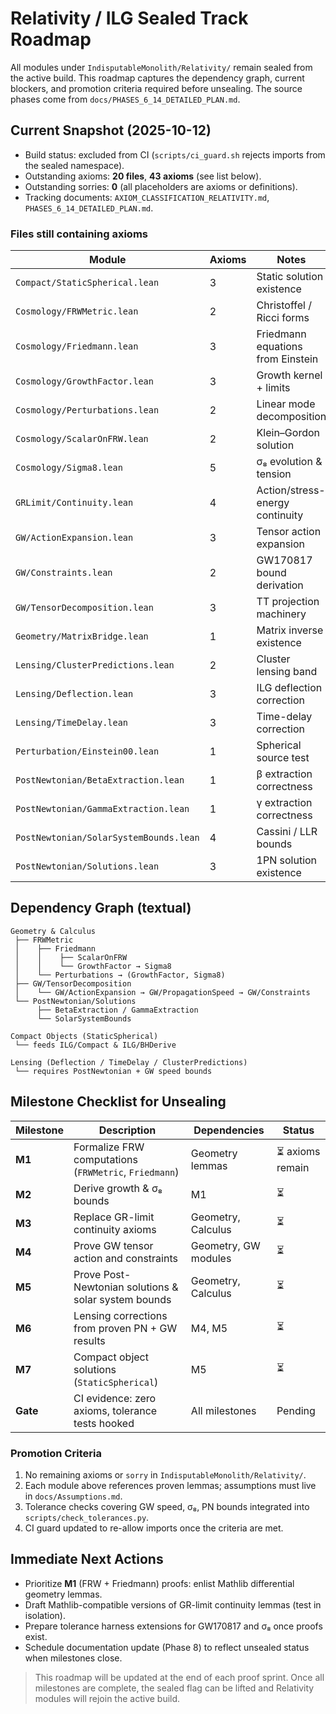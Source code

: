 # Relativity / ILG Sealed Track Roadmap

All modules under `IndisputableMonolith/Relativity/` remain sealed from the active build.
This roadmap captures the dependency graph, current blockers, and promotion criteria
required before unsealing. The source phases come from `docs/PHASES_6_14_DETAILED_PLAN.md`.

## Current Snapshot (2025-10-12)

- Build status: excluded from CI (`scripts/ci_guard.sh` rejects imports from the sealed namespace).
- Outstanding axioms: **20 files**, **43 axioms** (see list below).
- Outstanding sorries: **0** (all placeholders are axioms or definitions).
- Tracking documents: `AXIOM_CLASSIFICATION_RELATIVITY.md`, `PHASES_6_14_DETAILED_PLAN.md`.

### Files still containing axioms

| Module | Axioms | Notes |
| --- | --- | --- |
| `Compact/StaticSpherical.lean` | 3 | Static solution existence |
| `Cosmology/FRWMetric.lean` | 2 | Christoffel / Ricci forms |
| `Cosmology/Friedmann.lean` | 3 | Friedmann equations from Einstein |
| `Cosmology/GrowthFactor.lean` | 3 | Growth kernel + limits |
| `Cosmology/Perturbations.lean` | 2 | Linear mode decomposition |
| `Cosmology/ScalarOnFRW.lean` | 2 | Klein–Gordon solution |
| `Cosmology/Sigma8.lean` | 5 | σ₈ evolution & tension |
| `GRLimit/Continuity.lean` | 4 | Action/stress-energy continuity |
| `GW/ActionExpansion.lean` | 3 | Tensor action expansion |
| `GW/Constraints.lean` | 2 | GW170817 bound derivation |
| `GW/TensorDecomposition.lean` | 3 | TT projection machinery |
| `Geometry/MatrixBridge.lean` | 1 | Matrix inverse existence |
| `Lensing/ClusterPredictions.lean` | 2 | Cluster lensing band |
| `Lensing/Deflection.lean` | 3 | ILG deflection correction |
| `Lensing/TimeDelay.lean` | 3 | Time-delay correction |
| `Perturbation/Einstein00.lean` | 1 | Spherical source test |
| `PostNewtonian/BetaExtraction.lean` | 1 | β extraction correctness |
| `PostNewtonian/GammaExtraction.lean` | 1 | γ extraction correctness |
| `PostNewtonian/SolarSystemBounds.lean` | 4 | Cassini / LLR bounds |
| `PostNewtonian/Solutions.lean` | 3 | 1PN solution existence |

## Dependency Graph (textual)

```
Geometry & Calculus
 ├── FRWMetric
 │    ├── Friedmann
 │    │    ├── ScalarOnFRW
 │    │    └── GrowthFactor → Sigma8
 │    └── Perturbations → (GrowthFactor, Sigma8)
 ├── GW/TensorDecomposition
 │    └── GW/ActionExpansion → GW/PropagationSpeed → GW/Constraints
 └── PostNewtonian/Solutions
      ├── BetaExtraction / GammaExtraction
      └── SolarSystemBounds

Compact Objects (StaticSpherical)
 └── feeds ILG/Compact & ILG/BHDerive

Lensing (Deflection / TimeDelay / ClusterPredictions)
 └── requires PostNewtonian + GW speed bounds
```

## Milestone Checklist for Unsealing

| Milestone | Description | Dependencies | Status |
| --- | --- | --- | --- |
| **M1** | Formalize FRW computations (`FRWMetric`, `Friedmann`) | Geometry lemmas | ⏳ axioms remain |
| **M2** | Derive growth & σ₈ bounds | M1 | ⏳ |
| **M3** | Replace GR-limit continuity axioms | Geometry, Calculus | ⏳ |
| **M4** | Prove GW tensor action and constraints | Geometry, GW modules | ⏳ |
| **M5** | Prove Post-Newtonian solutions & solar system bounds | Geometry, Calculus | ⏳ |
| **M6** | Lensing corrections from proven PN + GW results | M4, M5 | ⏳ |
| **M7** | Compact object solutions (`StaticSpherical`) | M5 | ⏳ |
| **Gate** | CI evidence: zero axioms, tolerance tests hooked | All milestones | Pending |

### Promotion Criteria

1. No remaining axioms or `sorry` in `IndisputableMonolith/Relativity/`.
2. Each module above references proven lemmas; assumptions must live in `docs/Assumptions.md`.
3. Tolerance checks covering GW speed, σ₈, PN bounds integrated into `scripts/check_tolerances.py`.
4. CI guard updated to re-allow imports once the criteria are met.

## Immediate Next Actions

- Prioritize **M1** (FRW + Friedmann) proofs: enlist Mathlib differential geometry lemmas.
- Draft Mathlib-compatible versions of GR-limit continuity lemmas (test in isolation).
- Prepare tolerance harness extensions for GW170817 and σ₈ once proofs exist.
- Schedule documentation update (Phase 8) to reflect unsealed status when milestones close.

> This roadmap will be updated at the end of each proof sprint. Once all milestones are
> complete, the sealed flag can be lifted and Relativity modules will rejoin the active build.
